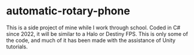# automatic-rotary-phone
This is a side project of mine while I work through school. Coded in C# since 2022, it will be similar to a Halo or Destiny FPS. This is only some of the code, and much of it has been made with the assistance of Unity tutorials.
